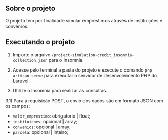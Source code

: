 ## Sobre o projeto

O projeto tem por finalidade simular emprestimos através de instituições e convênios.

## Executando o projeto

1) Importe o arquivo `/project-simulation-credit_insomnia-collection.json` para o Insomnia.

2) Acesse pelo terminal a pasta do projeto e execute o comando `php artisan serve` para executar o servidor de desenvolvimento PHP do Laravel.

3) Utilize o Insomnia para realizar as consultas.

3.1) Para a requisição POST, o envio dos dados são em formato JSON com os campos:
* `valor_emprestimo`: obrigatorio | float;
* `instituicoes`: opcional | array;
* `convenios`: opcional | array;
* `parcela`: opcional | inteiro; 